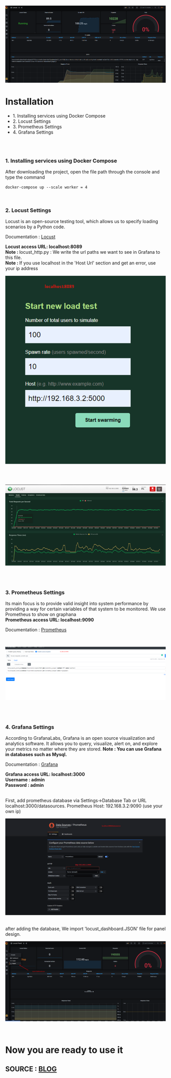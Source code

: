 ![alt text](images/grafana-result.png)

<h1><b>Installation</b>  </h1>

<ul>
 <li>1. Installing services using Docker Compose</li>
 <li>2. Locust Settings</li>
 <li>3. Prometheus Settings</li>
 <li>4. Grafana Settings</li>
</ul>
</br></br>

<h3>1. Installing services using Docker Compose</h3>
After downloading the project, open the file path through the console and type the command  </br>


```diff
docker-compose up --scale worker = 4
```
</br>
<h3>2. Locust Settings</h3>
Locust is an open-source testing tool, which allows us to specify loading scenarios by a Python code.
<p>Documentation : <a href="https://docs.locust.io/en/stable/quickstart.html" target="_blank">Locust</a></p>
<b>Locust access URL: localhost:8089</b> </br>
<b>Note : </b> locust_http.py : We write the url paths we want to see in Grafana to this file.</br>
<b>Note : </b> If you use localhost in the 'Host Url' section and get an error, use your ip address</br>


![alt text](images/locust-login.png)

</br>
</br>

![alt text](images/locust-charts.png)

</br>
</br>

<h3>3. Prometheus Settings</h3>
Its main focus is to provide valid insight into system performance by providing a way for certain variables of that system to be monitored. We use Prometheus to show on graphana<br>
<b>Prometheus access URL: localhost:9090</b> </br>
<p>Documentation : <a href="https://prometheus.io/docs/introduction/overview/" target="_blank">Prometheus</a></p>

</br>

![alt text](images/prometheus.png)

</br></br>
<h3>4.  Grafana Settings</h3>
According to GrafanaLabs, Grafana is an open source visualization and analytics software. It allows you to query, visualize, alert on, and explore your metrics no matter where they are stored.
<b>Note : You can use Grafana in databases such as Mysql. </b> </br>
<p>Documentation : <a href="https://grafana.com/docs/" target="_blank">Grafana</a></p>
<b>Grafana access URL: localhost:3000</b> </br>
<b>Username : admin</b> </br>
<b>Password : admin</b> </br></br>

First, add prometheus database via Settings->Database Tab or URL localhost:3000/datasources. Prometheus Host: 192.168.3.2:9090 (use your own ip)

![alt text](images/grafana-datasource.png)



</br>
after adding the database,  We import 'locust_dashboard.JSON' file for panel design.</br>

![alt text](images/grafana-panel.png)

</br>

<h1>Now you are ready to use it</h1>

<h2>SOURCE : <a target="_blank" href="https://medium.com/devopsturkiye/locust-real-time-monitoring-with-grafana-66654bb4b32">BLOG</a></h2>

